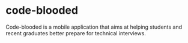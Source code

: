 # code-blooded
Code-blooded is a mobile application that aims at helping students and recent graduates better prepare for technical interviews.

